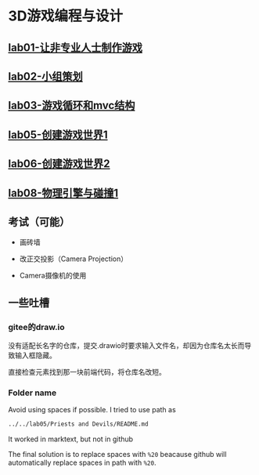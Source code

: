 # 3D游戏编程与设计

## [lab01-让非专业人士制作游戏](https://github.com/ArronVague/3D-Computer-Game-Programming-Laboratory/tree/master/lab01)

## [lab02-小组策划](https://github.com/ArronVague/3D-Computer-Game-Programming-Laboratory/tree/master/lab02)

## [lab03-游戏循环和mvc结构](https://github.com/ArronVague/3D-Computer-Game-Programming-Laboratory/tree/master/lab03)

## [lab05-创建游戏世界1](https://github.com/ArronVague/3D-Computer-Game-Programming-Laboratory/tree/master/lab05/Priests%20and%20Devils)

## [lab06-创建游戏世界2](https://github.com/ArronVague/3D-Computer-Game-Programming-Laboratory/tree/master/lab06/Priests%20and%20Devils-Action%20Separate)

## [lab08-物理引擎与碰撞1](lab08/HitUFO/README.md)

## 考试（可能）

- 画砖墙

- 改正交投影（Camera Projection）

- Camera摄像机的使用

## 一些吐槽

### gitee的draw.io

没有适配长名字的仓库，提交.drawio时要求输入文件名，却因为仓库名太长而导致输入框隐藏。

直接检查元素找到那一块前端代码，将仓库名改短。

### Folder name

Avoid using spaces if possible. I tried to use path as

```bash
../../lab05/Priests and Devils/README.md
```

It worked in marktext, but not in github

The final solution is to replace spaces with `%20` beacause github will automatically replace spaces in path with `%20`.
